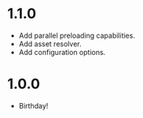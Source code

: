 1.1.0
===
- Add parallel preloading capabilities.
- Add asset resolver.
- Add configuration options.

1.0.0
===
- Birthday!
